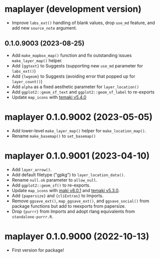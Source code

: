 # maplayer (development version)

- Improve `labs_ext()` handling of blank values, drop `use_md` feature, and add new `source_note` argument.

## 0.1.0.9003 (2023-08-25)

- Add `make_mapbox_map()` function and fix outstanding issues `make_layer_map()` helper.
- Add `{ggtext}` to Suggests (supporting new `use_md` parameter for `labs_ext()`)
- Add `{lwgeom}` to Suggests (avoiding error that popped up for `layer_count()`)
- Add `alpha` as a fixed aesthetic parameter for `layer_location()`
- Add `ggplot2::geom_sf_text` and `ggplot2::geom_sf_label` to re-exports
- Update `map_icons` with [temaki v5.4.0](https://github.com/rapideditor/temaki/releases/tag/v5.4.0)

# maplayer 0.1.0.9002 (2023-05-05)

- Add lower-level `make_layer_map()` helper for `make_location_map()`.
- Rename `make_basemap()` to `set_basemap()`

# maplayer 0.1.0.9001 (2023-04-10)

* Add `layer_arrow()`.
* Add default filetype ("gpkg") to `layer_location_data()`.
* Rename `null.ok` parameter to `allow_null`.
* Add `ggplot2::geom_sf()` to re-exports.
* Update `map_icons` with [maki v8.0.1](https://github.com/mapbox/maki/releases/tag/v8.0.1) and [temaki v5.3.0](https://github.com/rapideditor/temaki/releases/tag/v5.3.0).
* Add `{papersize}` and `{cliExtras}` to Imports.
* Remove `ggsave_ext()`, `map_ggsave_ext()`, and `ggsave_social()` from package functions but add to reexports from papersize.
* Drop `{purrr}` from Imports and adopt rlang equivalents from `standalone-purrr.R`.

# maplayer 0.1.0.9000 (2022-10-13)

- First version for package!
